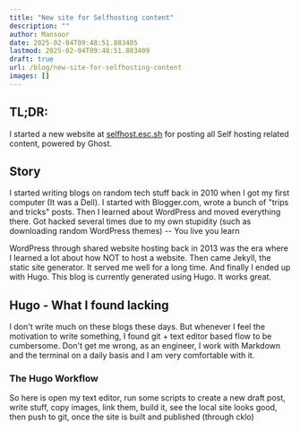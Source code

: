 ```yaml
---
title: "New site for Selfhosting content"
description: ""
author: Mansoor
date: 2025-02-04T09:48:51.883405
lastmod: 2025-02-04T09:48:51.883409
draft: true
url: /blog/new-site-for-selfhosting-content
images: []
---
```

## TL;DR:

I started a new website at [selfhost.esc.sh](https://selfhost.esc.sh) for posting all Self hosting related content, powered by Ghost.

## Story

I started writing blogs on random tech stuff back in 2010 when I got my first computer (It was a Dell). I started with Blogger.com,
wrote a bunch of "trips and tricks" posts. Then I learned about WordPress and moved everything there. Got hacked several times due to my own
stupidity (such as downloading random WordPress themes) -- You live you learn

WordPress through shared website hosting back in 2013 was the era where I learned a lot about how NOT to host a website. Then came Jekyll, the static
site generator. It served me well for a long time. And finally I ended up with Hugo. This blog is currently generated using Hugo. It works great.

## Hugo - What I found lacking

I don't write much on these blogs these days. But whenever I feel the motivation to write something, I found git + text editor based flow to be cumbersome.
Don't get me wrong, as an engineer, I work with Markdown and the terminal on a daily basis and I am very comfortable with it.

### The Hugo Workflow

So here is 
open my text editor, run some scripts to create a new draft post, write stuff, copy images, link them, build it, see the local site looks good, then push to git, once the site is built and published (through cklo)


